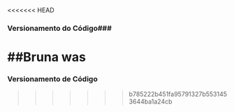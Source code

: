 <<<<<<< HEAD
### Versionamento do Código###

##Bruna was 
=======
### Versionamento de Código ###
>>>>>>> b785222b451fa95791327b5531453644ba1a24cb
